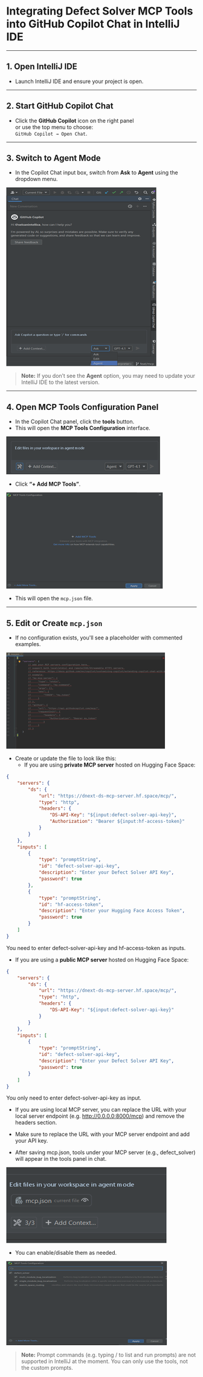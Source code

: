 # Integrating Defect Solver MCP Tools into GitHub Copilot Chat in IntelliJ IDE

---

## 1. Open IntelliJ IDE

- Launch IntelliJ IDE and ensure your project is open.

---

## 2. Start GitHub Copilot Chat

- Click the **GitHub Copilot** icon on the right panel  
  or use the top menu to choose:  
  `GitHub Copilot → Open Chat`.

---

## 3. Switch to Agent Mode

- In the Copilot Chat input box, switch from **Ask** to **Agent** using the dropdown menu.

![jetbrains_guide_1.png](../../resources/images/jetbrains_guide_1.png)

>  **Note:** If you don’t see the **Agent** option, you may need to update your IntelliJ IDE to the latest version.

---

## 4. Open MCP Tools Configuration Panel

- In the Copilot Chat panel, click the **tools** button.
- This will open the **MCP Tools Configuration** interface.

![jetbrains_guide_2.png](../../resources/images/jetbrains_guide_2.png)

- Click **“+ Add MCP Tools”**.

![jetbrains_guide_3.png](../../resources/images/jetbrains_guide_3.png)

- This will open the `mcp.json` file.

---

## 5. Edit or Create `mcp.json`

- If no configuration exists, you'll see a placeholder with commented examples.

 ![jetbrains_guide_4.png](../../resources/images/jetbrains_guide_4.png)

- Create or update the file to look like this:
  * If you are using **private MCP server** hosted on Hugging Face Space:
  
```json
{
    "servers": {        
        "ds": {
            "url": "https://dnext-ds-mcp-server.hf.space/mcp/",
            "type": "http",
            "headers": {
                "DS-API-Key": "${input:defect-solver-api-key}",
                "Authorization": "Bearer ${input:hf-access-token}"
            }
        }
    },
    "inputs": [
        {
            "type": "promptString",
            "id": "defect-solver-api-key",
            "description": "Enter your Defect Solver API Key",
            "password": true
        },
        {
            "type": "promptString",
            "id": "hf-access-token",
            "description": "Enter your Hugging Face Access Token",
            "password": true  
        }
    ]
}

```
You need to enter defect-solver-api-key and hf-access-token as inputs.

  * If you are using a **public MCP server** hosted on Hugging Face Space:




```json
{
    "servers": {
        "ds": {
            "url": "https://dnext-ds-mcp-server.hf.space/mcp/",
            "type": "http",
            "headers": {
                "DS-API-Key": "${input:defect-solver-api-key}"
            }
        }
    },
    "inputs": [
        {
            "type": "promptString",
            "id": "defect-solver-api-key",
            "description": "Enter your Defect Solver API Key",
            "password": true
        }
    ]
}
```   
You only need to enter defect-solver-api-key as input.
- If you are using local MCP server, you can replace the URL with your local server endpoint (e.g. http://0.0.0.0:8000/mcp)  and remove the headers section.


- Make sure to replace the URL with your MCP server endpoint and add your API key.
- After saving mcp.json, tools under your MCP server (e.g., defect_solver) will appear in the tools panel in chat.

![jetbrains_guide_6.png](../../resources/images/jetbrains_guide_6.png)

- You can enable/disable them as needed.

![jetbrains_guide_7.png](../../resources/images/jetbrains_guide_7.png)

>  **Note:** Prompt commands (e.g. typing / to list and run prompts) are not supported in IntelliJ at the moment.
You can only use the tools, not the custom prompts.
